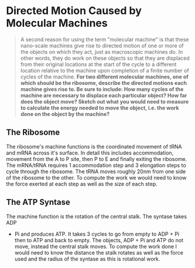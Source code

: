 # Directed Motion Caused by Molecular Machines

> A second reason for using the term "molecular machine" is that these
> nano-scale machines give rise to directed motion of one or more of the objects
> on which they act, just as macroscopic machines do. In other words, they do work
> on these objects so that they are displaced from their original locations at the
> start of the cycle to a different location relative to the machine upon
> completion of a finite number of cycles of the machine. __For two different
> molecular machines, one of which should be the ribosome, describe the directed
> motions each machine gives rise to. Be sure to include: How many cycles of the
> machine are necessary to displace each particular object? How far does the
> object move? Sketch out what you would need to measure to calculate the energy
> needed to move the object, i.e. the work done on the object by the machine?__

## The Ribosome ##

The ribosome's machine functions is the coordinated movement of tRNA and mRNA
across it's surface. In detail this includes accommodation, movement from the A
to P site, then P to E and finally exiting the ribosome. The mRNA/tRNA requires
1 accommodation step and 3 elongation steps to cycle through the ribosome. The
tRNA moves roughly 20nm from one side of the ribosome to the other. To compute
the work we would need to know the force exerted at each step as well as the
size of each step.

## The ATP Syntase ##

The machine function is the rotation of the central stalk. The syntase takes ADP
+ Pi and produces ATP. It takes 3 cycles to go from empty to ADP + Pi then to
  ATP and back to empty. The objects, ADP + Pi and ATP do not move, instead the
central stalk moves. To compute the work done I would need to know the distance
the stalk rotates as well as the force used and the radius of the syntase as
this is rotational work.
